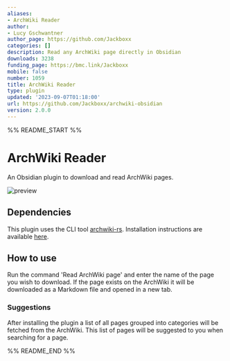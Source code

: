 ```yaml
---
aliases:
- ArchWiki Reader
author:
- Lucy Gschwantner
author_page: https://github.com/Jackboxx
categories: []
description: Read any ArchWiki page directly in Obsidian
downloads: 3238
funding_page: https://bmc.link/Jackboxx
mobile: false
number: 1059
title: ArchWiki Reader
type: plugin
updated: '2023-09-07T01:18:00'
url: https://github.com/Jackboxx/archwiki-obsidian
version: 2.0.0
---
```


%% README_START %%

# ArchWiki Reader

An Obsidian plugin to download and read ArchWiki pages.

![preview](https://raw.githubusercontent.com/Jackboxx/archwiki-obsidian/HEAD/preview.gif)

## Dependencies

This plugin uses the CLI tool [archwiki-rs](https://github.com/jackboxx/archwiki-rs).
Installation instructions are available [here](https://github.com/jackboxx/archwiki-rs#installation).

## How to use

Run the command 'Read ArchWiki page' and enter the name of the page you wish to download.
If the page exists on the ArchWiki it will be downloaded as a Markdown file and opened in
a new tab.

### Suggestions

After installing the plugin a list of all pages grouped into categories will be fetched from
the ArchWiki. This list of pages will be suggested to you when searching for a page.


%% README_END %%